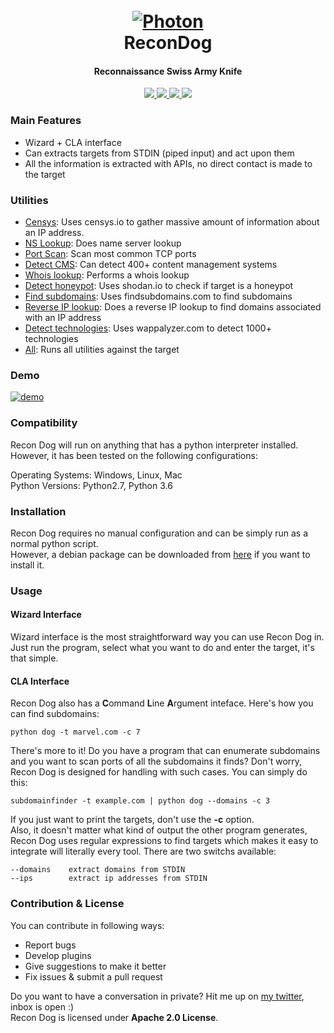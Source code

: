 
<h1 align="center">
  <br>
  <a href="https://github.com/s0md3v/ReconDog"><img src="https://image.ibb.co/mxO9rz/recondog.png" alt="Photon"></a>
  <br>
  ReconDog
  <br>
</h1>

<h4 align="center">Reconnaissance Swiss Army Knife</h4>

<p align="center">
  <a href="https://github.com/s0md3v/ReconDog/releases">
    <img src="https://img.shields.io/github/release/s0md3v/ReconDog.svg">
  </a>
  <a href="https://travis-ci.com/s0md3v/ReconDog">
    <img src="https://img.shields.io/travis/com/s0md3v/ReconDog.svg">
  </a>
  <a href="https://github.com/s0md3v/ReconDog/issues?q=is%3Aissue+is%3Aclosed">
      <img src="https://img.shields.io/github/issues-closed-raw/s0md3v/ReconDog.svg">
  </a>
  <a href="http://inventory.rawsec.ml/tools.html#ReconDog">
      <img src="https://inventory.rawsec.ml/img/badges/Rawsec-inventoried-FF5050_flat.svg">
  </a>
</p>

### Main Features
- Wizard + CLA interface
- Can extracts targets from STDIN (piped input) and act upon them
- All the information is extracted with APIs, no direct contact is made to the target


### Utilities
- [Censys](https://censys.io/): Uses censys.io to gather massive amount of information about an IP address.
- [NS Lookup](https://hackertarget.com/dns-lookup/): Does name server lookup
- [Port Scan](https://hackertarget.com/tcp-port-scan/): Scan most common TCP ports
- [Detect CMS](https://whatcms.org): Can detect 400+ content management systems
- [Whois lookup](https://hackertarget.com/whois-lookup/): Performs a whois lookup
- [Detect honeypot](https://honeyscore.shodan.io/): Uses shodan.io to check if target is a honeypot
- [Find subdomains](https://findsubdomains.com): Uses findsubdomains.com to find subdomains
- [Reverse IP lookup](https://hackertarget.com/reverse-ip-lookup/): Does a reverse IP lookup to find domains associated with an IP address
- [Detect technologies](https://www.wappalyzer.com): Uses wappalyzer.com to detect 1000+ technologies
- [All](https://github.com/s0md3v/ReconDog): Runs all utilities against the target

### Demo
<a href="https://youtu.be/CHkIMcSzzCY"><img alt="demo" src="https://image.ibb.co/i11A69/Screenshot-2018-10-13-15-41-11.png"></a>

### Compatibility
Recon Dog will run on anything that has a python interpreter installed. However, it has been tested on the following configurations:

Operating Systems: Windows, Linux, Mac\
Python Versions: Python2.7, Python 3.6

### Installation
Recon Dog requires no manual configuration and can be simply run as a normal python script.\
However, a debian package can be downloaded from [here](https://github.com/s0md3v/s0md3v.github.io/blob/master/repo/Recon-Dog_2.0_all.deb?raw=true) if you want to install it.

### Usage
#### Wizard Interface
Wizard interface is the most straightforward way you can use Recon Dog in. Just run the program, select what you want to do and enter the target, it's that simple.
#### CLA Interface
Recon Dog also has a **C**ommand **L**ine **A**rgument inteface.
Here's how you can find subdomains:

`python dog -t marvel.com -c 7`

There's more to it! Do you have a program that can enumerate subdomains and you want to scan ports of all the subdomains it finds? Don't worry, Recon Dog is designed for handling with such cases. You can simply do this:

`subdomainfinder -t example.com | python dog --domains -c 3`

If you just want to print the targets, don't use the **-c** option.\
Also, it doesn't matter what kind of output the other program generates, Recon Dog uses regular expressions to find targets which makes it easy to integrate will literally every tool.
There are two switchs available:
```
--domains    extract domains from STDIN
--ips        extract ip addresses from STDIN
```

### Contribution & License
You can contribute in following ways:

- Report bugs
- Develop plugins
- Give suggestions to make it better
- Fix issues & submit a pull request

Do you want to have a conversation in private? Hit me up on [my twitter](https://twitter.com/s0md3v), inbox is open :) \
Recon Dog is licensed under **Apache 2.0 License**.
